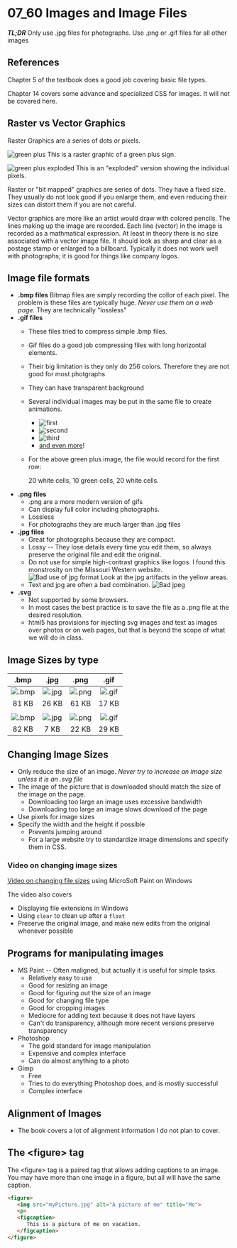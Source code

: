 # 07_60 Images and Image Files

***TL;DR*** Only use .jpg files for photographs.  Use .png or .gif files for all other images

## References

Chapter 5 of the textbook does a good job covering basic file types.

Chapter 14 covers some advance and specialized CSS for images.  It will not be covered here.

## Raster vs Vector Graphics

Raster Graphics are a series of dots or pixels.

![green plus](images/greenPlus.gif) This is a raster graphic of a green plus sign.

![green plus exploded](images/greenPlusExploded.png)  This is an "exploded" version showing the individual pixels.

Raster or "bit mapped" graphics are series of dots.  They have a fixed size.  They usually do not look good if you enlarge them, and even reducing their sizes can distort them if you are not careful.

Vector graphics are more like an artist would draw with colored pencils.  The lines making up the image are recorded.  Each line (vector) in the image is recorded as a mathmatical expression.  At least in theory there is no size associated with a vector image file.  It should look as sharp and clear as a postage stamp or enlarged to a billboard.  Typically it does not work well with photographs; it is good for things like company logos.

## Image file formats

* **.bmp files** Bitmap files are simply recording the collor of each pixel.  The problem is these files are typically huge.  *Never use them on a web page.*  They are technically "lossless"
* **.gif files** 
  * These files tried to compress simple .bmp files. 
  * Gif files do a good job compressing files with long horizontal elements.  
  * Their big limitation is they only do 256 colors.  Therefore they are not good for most photgraphs
  * They can have transparent background
  * Several individual images may be put in the same file to create animations. 
    * ![first](images/tacky/floating.gif) 
    * ![second](images/tacky/giphy.gif) 
    * ![third](images/tacky/passes.gif) 
    * [and even more](https://giphy.com/missouriwestern)!
  * For the above green plus image, the file would record for the first row:
  
      20 white cells, 10 green cells, 20 white cells.  
* **.png files**
  * .png are a more modern version of gifs
  * Can display full color including photographs.
  * Lossless
  * For photographs they are much larger than .jpg files
* **.jpg files**
  * Great for photographs because they are compact.
  * Lossy -- They lose details every time you edit them, so always preserve the original file and edit the original.
  * Do not use for simple high-contrast graphics like logos.  I found this monstrosity on the Missouri Western website. ![Bad use of jpg format](images/BadJpg.jpg)  Look at the jpg artifacts in the yellow areas.
  * Text and jpg are often a bad combination. ![Bad jpeg](https://www.citrix.com/blogs/wp-content/uploads/2015/01/jpegartefacts-1024x545.png)
* **.svg**
  * Not supported by some browsers.
  * In most cases the best practice is to save the file as a .png file at the desired resolution.
  * html5 has provisions for injecting svg images and text as images over photos or on web pages, but that is beyond the scope of what we will do in class.

## Image Sizes by type
| .bmp | .jpg | .png | .gif |
|:---:|:---:|:---:|:---:|
| ![.bmp](images/type/grad.bmp) |![.jpg](images/type/grad.jpg) |![.png](images/type/grad.png) |![.gif](images/type/grad.gif) |
|81 KB | 26 KB | 61 KB | 17 KB |
| | | | |
| ![.bmp](images/type/8.bmp) |![.jpg](images/type/8.jpg) |![.png](images/type/8.png) |![.gif](images/type/8.gif) |
|82 KB | 7 KB | 22 KB | 29 KB |

## Changing Image Sizes

* Only reduce the size of an image.  *Never try to increase an image size unless it is an .svg file*
* The image of the picture that is downloaded should match the size of the image on the page.
  * Downloading too large an image uses excessive bandwidth
  * Downloading too large an image slows download of the page
* Use pixels for image sizes
* Specify the width and the height if possible
  * Prevents jumping around
  * For a large website try to standardize image dimensions and specify them in CSS.  

### Video on changing image sizes

[Video on changing file sizes](https://mwsu.hosted.panopto.com/Panopto/Pages/Viewer.aspx?id=66f0c0a2-6720-437b-8f4b-aadd015a547b) using MicroSoft Paint on Windows

The video also covers

* Displaying file extensions in Windows
* Using ```clear``` to clean up after a ```float```
* Preserve the original image, and make new edits from the original whenever possible

## Programs for manipulating images

* MS Paint -- Often maligned, but actually it is useful for simple tasks.
  * Relatively easy to use
  * Good for resizing an image
  * Good for figuring out the size of an image
  * Good for changing file type
  * Good for cropping images
  * Mediocre for adding text because it does not have layers
  * Can't do transparency, although more recent versions preserve transparency
* Photoshop
  * The gold standard for image manipulation
  * Expensive and complex interface
  * Can do almost anything to a photo
* Gimp
  * Free
  * Tries to do everything Photoshop does, and is mostly successful
  * Complex interface

## Alignment of Images

* The book covers a lot of alignment information I do not plan to cover.

## The &lt;figure&gt; tag

The &lt;figure&gt; tag is a paired tag that allows adding captions to an image.  You may have more than one image in a figure, but all will have the same caption.

```html
<figure>
   <img src="myPicture.jpg" alt="A picture of me" title="Me">
   <p>
   <figcaption>
      This is a picture of me on vacation.
   </figcaption>
</figure>
```
